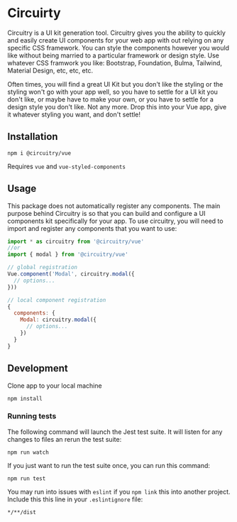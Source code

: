 # Circuirty

Circuitry is a UI kit generation tool. Circuitry gives you the ability to quickly and easily create UI components for your web app with out relying on any specific CSS framework. You can style the components however you would like without being married to a particular framework or design style. Use whatever CSS framwork you like: Bootstrap, Foundation, Bulma, Tailwind, Material Design, etc, etc, etc.

Often times, you will find a great UI Kit but you don't like the styling or the styling won't go with your app well, so you have to settle for a UI kit you don't like, or maybe have to make your own, or you have to settle for a design style you don't like. Not any more. Drop this into your Vue app, give it whatever styling you want, and don't settle!

## Installation

`npm i @circuitry/vue`

Requires `vue` and `vue-styled-components`

## Usage

This package does not automatically register any components. The main purpose behind Circuitry is so that you can build and configure a UI components kit specifically for your app. To use circuitry, you will need to import and register any components that you want to use:

```js
import * as circuitry from '@circuitry/vue'
//or
import { modal } from '@circuitry/vue'

// global registration
Vue.component('Modal', circuitry.modal({
  // options...
}))

// local component registration
{
  components: {
    Modal: circuitry.modal({
      // options...
    })
  }
}

```

## Development

Clone app to your local machine

`npm install`

### Running tests

The following command will launch the Jest test suite. It will listen for any changes to files an rerun the test suite:

`npm run watch`

If you just want to run the test suite once, you can run this command:

`npm run test`

You may run into issues with `eslint` if you `npm link` this into another project. Include this this line in your `.eslintignore` file:

`*/**/dist`

